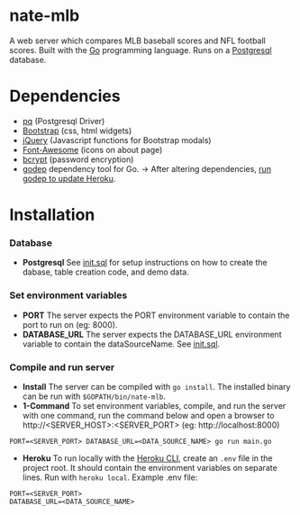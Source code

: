 # nate-mlb
A web server which compares MLB baseball scores and NFL football scores.
Built with the [Go](https://github.com/golang/go) programming language.  Runs on a [Postgresql](https://github.com/postgres/postgres) database.


# Dependencies
* [pq](https://github.com/lib/pq) (Postgresql Driver)
* [Bootstrap](https://github.com/twbs/bootstrap) (css, html widgets)
* [jQuery](https://github.com/jquery/jquery) (Javascript functions for Bootstrap modals)
* [Font-Awesome](https://github.com/FortAwesome/Font-Awesome) (icons on about page)
* [bcrypt](https://github.com/golang/crypto) (password encryption)
* [godep](Godeps/Readme) dependency tool for Go. -> After altering dependencies, [run godep to update Heroku](https://devcenter.heroku.com/articles/go-dependencies-via-godep).


# Installation
### Database
* **Postgresql** See [init.sql](sql/init.sql) for setup instructions on how to create the dabase, table creation code, and demo data.
### Set environment variables
* **PORT** The server expects the PORT environment variable to contain the port to run on (eg: 8000).
* **DATABASE_URL** The server expects the DATABASE_URL environment variable to contain the dataSourceName.  See [init.sql](sql/init.sql).
### Compile and run server
* **Install** The server can be compiled with `go install`.  The installed binary can be run with `$GOPATH/bin/nate-mlb`.
* **1-Command** To set environment variables, compile, and run the server with one command, run the command below and open a browser to http://<SERVER_HOST>:<SERVER_PORT> (eg: http://localhost:8000)
```
PORT=<SERVER_PORT> DATABASE_URL=<DATA_SOURCE_NAME> go run main.go
```
* **Heroku** To run locally with the [Heroku CLI](https://github.com/heroku/cli), create an `.env` file in the project root.  It should contain the environment variables on separate lines.  Run with `heroku local`.  Example .env file: 
```
PORT=<SERVER_PORT>
DATABASE_URL=<DATA_SOURCE_NAME>
```